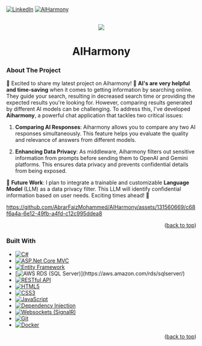 <!-- PROJECT SHIELDS -->
<a name="readme-top"></a>
<!--
*** I'm using markdown "reference style" links for readability.
*** Reference links are enclosed in brackets [ ] instead of parentheses ( ).
*** See the bottom of this document for the declaration of the reference variables
*** for contributors-url, forks-url, etc. This is an optional, concise syntax you may use.
*** https://www.markdownguide.org/basic-syntax/#reference-style-links
-->

[![LinkedIn](https://img.shields.io/badge/LinkedIn-blue?style=for-the-badge&logo=linkedin)](https://linkedin.com/in/abrarfaizmohammed)
[![AIHarmony](https://img.shields.io/badge/AIHarmony-green?style=for-the-badge&logoColor=white)](https://github.com/AbrarFaizMohammed/AIHarmony)



<!-- PROJECT LOGO -->
<br />
<div align="center">
  <a href="https://dailyprogress-9pw4.onrender.com/" target="_blank">
    <img src="https://github.com/AbrarFaizMohammed/AIHarmony/assets/131560669/7b6bba65-f4de-4404-bc44-d02ca1544460">
  </a>

  <h1 align="center">AIHarmony</h1>
</div>



<!-- ABOUT THE PROJECT -->
### About The Project
🚀 Excited to share my latest project on Aiharmony! 🤖 **AI's are very helpful and time-saving** when it comes to getting information by searching online. They guide your search, resulting in decreased search time or providing the expected results you're looking for. However, comparing results generated by different AI models can be challenging. To address this, I've developed **Aiharmony**, a powerful chat application that tackles two critical issues:

1. **Comparing AI Responses**: Aiharmony allows you to compare any two AI responses simultaneously. This feature helps you evaluate the quality and relevance of answers from different models.

2. **Enhancing Data Privacy**: As middleware, Aiharmony filters out sensitive information from prompts before sending them to OpenAI and Gemini platforms. This ensures data privacy and prevents confidential details from being exposed.

🔮 **Future Work**:
I plan to integrate a trainable and customizable **Language Model** (LLM) as a data privacy filter. This LLM will identify confidential information based on user needs. Exciting times ahead! 🌟

https://github.com/AbrarFaizMohammed/AIHarmony/assets/131560669/c68f6a4a-6e12-49fb-a4fd-c12c995ddea8



<p align="right">(<a href="#readme-top">back to top</a>)</p>



### Built With
- [![C#](https://img.shields.io/badge/C%23-239120?style=for-the-badge&logo=c-sharp&logoColor=white)](https://docs.microsoft.com/en-us/dotnet/csharp/)
- [![ASP.Net Core MVC](https://img.shields.io/badge/ASP.Net_Core_MVC-5C2D91?style=for-the-badge&logo=.net&logoColor=white)](https://dotnet.microsoft.com/apps/aspnet)
- [![Entity Framework](https://img.shields.io/badge/Entity_Framework-512BD4?style=for-the-badge&logo=.net&logoColor=white)](https://docs.microsoft.com/en-us/ef/)
- [![AWS RDS (SQL Server)](https://img.shields.io/badge/AWS_RDS_(SQL_Server)-232F3E?style=for-the-badge&logo=amazon-aws&logoColor=white)](https://aws.amazon.com/rds/sqlserver/)
- [![RESTful API](https://img.shields.io/badge/RESTful_API-336791?style=for-the-badge&logo=rest&logoColor=white)](https://restfulapi.net/)
- [![HTML5](https://img.shields.io/badge/HTML5-E34F26?style=for-the-badge&logo=html5&logoColor=white)](https://developer.mozilla.org/en-US/docs/Web/Guide/HTML/HTML5)
- [![CSS3](https://img.shields.io/badge/CSS3-1572B6?style=for-the-badge&logo=css3&logoColor=white)](https://developer.mozilla.org/en-US/docs/Web/CSS)
- [![JavaScript](https://img.shields.io/badge/JavaScript-F7DF1E?style=for-the-badge&logo=javascript&logoColor=black)](https://developer.mozilla.org/en-US/docs/Web/JavaScript)
- [![Dependency Injection](https://img.shields.io/badge/Dependency_Injection-0095D5?style=for-the-badge&logo=.net&logoColor=white)](https://docs.microsoft.com/en-us/aspnet/core/fundamentals/dependency-injection)
- [![Websockets (SignalR)](https://img.shields.io/badge/Websockets_(SignalR)-764ABC?style=for-the-badge&logo=.net&logoColor=white)](https://dotnet.microsoft.com/apps/aspnet/signalr)
- [![Git](https://img.shields.io/badge/Git-F05032?style=for-the-badge&logo=git&logoColor=white)](https://git-scm.com/)
- [![Docker](https://img.shields.io/badge/Docker-2496ED?style=for-the-badge&logo=docker&logoColor=white)](https://www.docker.com/)










<p align="right">(<a href="#readme-top">back to top</a>)</p>








<!-- MARKDOWN LINKS & IMAGES -->
<!-- https://www.markdownguide.org/basic-syntax/#reference-style-links -->
[contributors-shield]: https://img.shields.io/github/contributors/othneildrew/Best-README-Template.svg?style=for-the-badge
[contributors-url]: https://github.com/othneildrew/Best-README-Template/graphs/contributors
[forks-shield]: https://img.shields.io/github/forks/othneildrew/Best-README-Template.svg?style=for-the-badge
[forks-url]: https://github.com/othneildrew/Best-README-Template/network/members
[stars-shield]: https://img.shields.io/github/stars/othneildrew/Best-README-Template.svg?style=for-the-badge
[stars-url]: https://github.com/othneildrew/Best-README-Template/stargazers
[issues-shield]: https://img.shields.io/github/issues/othneildrew/Best-README-Template.svg?style=for-the-badge
[issues-url]: https://github.com/othneildrew/Best-README-Template/issues
[license-shield]: https://img.shields.io/github/license/othneildrew/Best-README-Template.svg?style=for-the-badge
[license-url]: https://github.com/othneildrew/Best-README-Template/blob/master/LICENSE.txt
[linkedin-shield]: https://img.shields.io/badge/-LinkedIn-black.svg?style=for-the-badge&logo=linkedin&colorB=555
[linkedin-url]: https://linkedin.com/in/othneildrew
[product-screenshot]: images/screenshot.png
[Next.js]: https://img.shields.io/badge/next.js-000000?style=for-the-badge&logo=nextdotjs&logoColor=white
[Next-url]: https://nextjs.org/
[React.js]: https://img.shields.io/badge/React-20232A?style=for-the-badge&logo=react&logoColor=61DAFB
[React-url]: https://reactjs.org/
[Vue.js]: https://img.shields.io/badge/Vue.js-35495E?style=for-the-badge&logo=vuedotjs&logoColor=4FC08D
[Vue-url]: https://vuejs.org/
[Angular.io]: https://img.shields.io/badge/Angular-DD0031?style=for-the-badge&logo=angular&logoColor=white
[Angular-url]: https://angular.io/
[Svelte.dev]: https://img.shields.io/badge/Svelte-4A4A55?style=for-the-badge&logo=svelte&logoColor=FF3E00
[Svelte-url]: https://svelte.dev/
[Laravel.com]: https://img.shields.io/badge/Laravel-FF2D20?style=for-the-badge&logo=laravel&logoColor=white
[Laravel-url]: https://laravel.com
[Bootstrap.com]: https://img.shields.io/badge/Bootstrap-563D7C?style=for-the-badge&logo=bootstrap&logoColor=white
[Bootstrap-url]: https://getbootstrap.com
[JQuery.com]: https://img.shields.io/badge/jQuery-0769AD?style=for-the-badge&logo=jquery&logoColor=white
[JQuery-url]: https://jquery.com 
